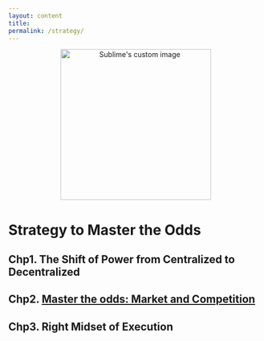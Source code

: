 ```yaml
---
layout: content
title: 
permalink: /strategy/
---
```


<p align="center">
  <img width="300" height="300" src="https://image.freepik.com/free-icon/poker-playing-cards_318-51441.jpg" alt="Sublime's custom image"/>
</p>

# Strategy to Master the Odds 

## Chp1. The Shift of Power from Centralized to Decentralized


## Chp2. [Master the odds: Market and Competition](https://allenleein.github.io/brains/2018/04/strategy-to-master-theodds)


## Chp3. Right Midset of Execution 
